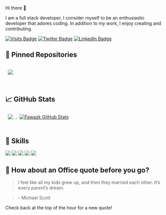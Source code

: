 Hi there 👋

I am a full stack developer,  I consider myself to be an enthusiastic developer that adores coding. In addition to my work, I enjoy creating and contributing.


[![Visits Badge](https://badges.pufler.dev/visits/Fawazk/Fawazk)](https://github.com/Fawazk)
[![Twitter Badge](https://img.shields.io/badge/Twitter-Profile-informational?style=flat&logo=twitter&logoColor=white&color=1CA2F1)](https://twitter.com/fawazk83241966)
[![LinkedIn Badge](https://img.shields.io/badge/LinkedIn-Profile-informational?style=flat&logo=linkedin&logoColor=white&color=0D76A8)](https://www.linkedin.com/in/fawaz-k/)



## 📌 Pinned Repositories

<a href="https://github.com/Fawazk/jai-kisan.git">
  <img align="center" style="margin:1rem 0.5rem" src="https://github-readme-stats.vercel.app/api/pin/?username=Fawazk&repo=Jai-Kisan&title_color=ffffff&text_color=c9cacc&icon_color=4AB197&bg_color=1A2B34" />
</a>

<br>
<br>

## &#x1f4c8; GitHub Stats



<a href="https://github.com/Fawazk">
  <img align="center" style="margin:0.5rem" src="https://github-readme-stats.vercel.app/api/top-langs/?username=Fawazk&hide=html,css&title_color=ffffff&text_color=c9cacc&icon_color=4AB197&bg_color=1A2B34" />
</a>

<a href="https://github.com/Fawazk">
  <img align="center" style="margin:0.5rem" src="https://github-readme-stats.vercel.app/api?username=Fawazk&show_icons=true&line_height=27&count_private=true&title_color=ffffff&text_color=c9cacc&icon_color=4AB097&bg_color=1A2B34" alt="Fawazk GitHub Stats" />
</a>
<br>
<br>

## 💼 Skills


![](https://img.shields.io/badge/Python-informational?style=flat&logo=Python&logoColor=white&color=green)
![](https://img.shields.io/badge/Django-informational?style=flat&logo=Django&logoColor=white&color=green)
![](https://img.shields.io/badge/React-informational?style=flat&logo=react&logoColor=white)
![](https://img.shields.io/badge/MongoDB-informational?style=flat&logo=MongoDb&logoColor=white&color=green)
![](https://img.shields.io/badge/SQL-informational?style=flat&logo=SQL&logoColor=white&color=green)



## 📣 How about an Office quote before you go?

> <p>I feel like all my kids grew up, and then they married each other. It’s every parent’s dream.</p>

> <p>- Michael Scott</p>

Check back at the top of the hour for a new quote!


<br>
